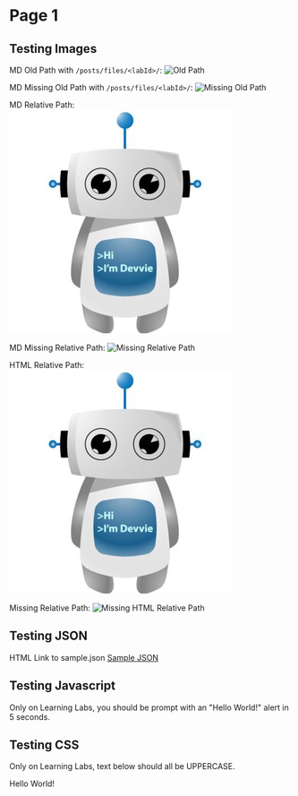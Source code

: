 # Page 1

## Testing Images

MD Old Path with ```/posts/files/<labId>/```:
![Old Path](/posts/files/lab-assets/assets/images/devvie.jpg "Old Path")

MD Missing Old Path with ```/posts/files/<labId>/```:
![Missing Old Path](/posts/files/lab-assets/assets/images/devvie2.jpg "Missing Old Path")

MD Relative Path:
![Relative Path](assets/images/devvie.jpg "Relative Path")

MD Missing Relative Path:
![Missing Relative Path](assets/images/devvie2.jpg "Missing Relative Path")

HTML Relative Path:
<img src="assets/images/devvie.jpg" title="HTML Relative Path" />

Missing Relative Path:
<img src="assets/images/devvie2.jpg" title="Missing HTML Relative Path" />

## Testing JSON

HTML Link to sample.json
<a href="assets/sample.json" download>Sample JSON<a>

## Testing Javascript
<script src="assets/sample.js" language="Javascript"></script>
Only on Learning Labs, you should be prompt with an "Hello World!" alert in 5 seconds.

## Testing CSS
Only on Learning Labs, text below should all be UPPERCASE.
<div class="lab-assets-lab">
  <p>Hello World!</p>
</div>
<link rel="stylesheet" type="text/css" href="sample.css">
